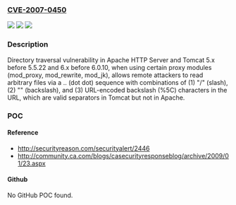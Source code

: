 ### [CVE-2007-0450](https://cve.mitre.org/cgi-bin/cvename.cgi?name=CVE-2007-0450)
![](https://img.shields.io/static/v1?label=Product&message=n%2Fa&color=blue)
![](https://img.shields.io/static/v1?label=Version&message=n%2Fa&color=blue)
![](https://img.shields.io/static/v1?label=Vulnerability&message=n%2Fa&color=brighgreen)

### Description

Directory traversal vulnerability in Apache HTTP Server and Tomcat 5.x before 5.5.22 and 6.x before 6.0.10, when using certain proxy modules (mod_proxy, mod_rewrite, mod_jk), allows remote attackers to read arbitrary files via a .. (dot dot) sequence with combinations of (1) "/" (slash), (2) "\" (backslash), and (3) URL-encoded backslash (%5C) characters in the URL, which are valid separators in Tomcat but not in Apache.

### POC

#### Reference
- http://securityreason.com/securityalert/2446
- http://community.ca.com/blogs/casecurityresponseblog/archive/2009/01/23.aspx

#### Github
No GitHub POC found.

